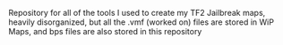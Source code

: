 Repository for all of the tools I used to create my TF2 Jailbreak maps, heavily disorganized, but all the .vmf (worked on) files are stored in WiP Maps, and bps files are also stored in this repository
